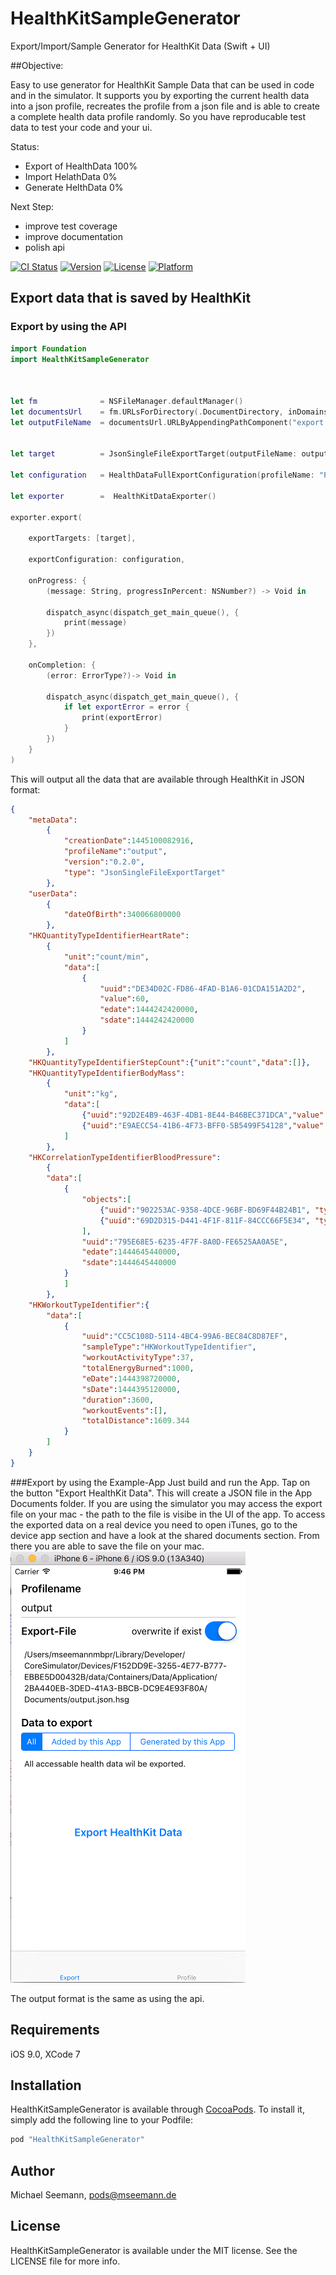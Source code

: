 
# HealthKitSampleGenerator

Export/Import/Sample Generator for HealthKit Data (Swift + UI)

##Objective: 

Easy to use generator for HealthKit Sample Data that can be used in code and in the simulator. It supports you by exporting the current health data into a json profile, recreates the profile from a json file and is able to create a complete health data profile randomly. So you have reproducable test data to test your code and your ui.

Status: 
* Export of HealthData 100%
* Import HelathData 0%
* Generate HelthData 0%

Next Step:
* improve test coverage
* improve documentation
* polish api

[![CI Status](http://img.shields.io/travis/mseemann/healthkit-sample-generator.svg?style=flat)](https://travis-ci.org/mseemann/healthkit-sample-generator)
[![Version](https://img.shields.io/cocoapods/v/healthkit-sample-generator.svg?style=flat)](http://cocoapods.org/pods/healthkit-sample-generator)
[![License](https://img.shields.io/cocoapods/l/healthkit-sample-generator.svg?style=flat)](http://cocoapods.org/pods/healthkit-sample-generator)
[![Platform](https://img.shields.io/cocoapods/p/healthkit-sample-generator.svg?style=flat)](http://cocoapods.org/pods/healthkit-sample-generator)


## Export data that is saved by HealthKit
### Export by using the API
```swift
import Foundation
import HealthKitSampleGenerator



let fm              = NSFileManager.defaultManager()
let documentsUrl    = fm.URLsForDirectory(.DocumentDirectory, inDomains: .UserDomainMask)[0]
let outputFileName  = documentsUrl.URLByAppendingPathComponent("export.json").path!


let target          = JsonSingleFileExportTarget(outputFileName: outputFileName, overwriteIfExist:true)

let configuration   = HealthDataFullExportConfiguration(profileName: "Profilname", exportType: HealthDataToExportType.ALL)

let exporter        =  HealthKitDataExporter()

exporter.export(

    exportTargets: [target],

    exportConfiguration: configuration,

    onProgress: {
        (message: String, progressInPercent: NSNumber?) -> Void in

        dispatch_async(dispatch_get_main_queue(), {
            print(message)
        })
    },

    onCompletion: {
        (error: ErrorType?)-> Void in

        dispatch_async(dispatch_get_main_queue(), {
            if let exportError = error {
                print(exportError)
            }
        })
    }
)
```

This will output all the data that are available through HealthKit in JSON format:
```json
{
    "metaData":
        {
            "creationDate":1445100082916,
            "profileName":"output",
            "version":"0.2.0",
            "type": "JsonSingleFileExportTarget"
        },
    "userData":
        {
            "dateOfBirth":340066800000
        },
    "HKQuantityTypeIdentifierHeartRate":
        {
            "unit":"count/min",
            "data":[
                {
                    "uuid":"DE34D02C-FD86-4FAD-B1A6-01CDA151A2D2",
                    "value":60,
                    "edate":1444242420000,
                    "sdate":1444242420000
                }
            ]
        },
    "HKQuantityTypeIdentifierStepCount":{"unit":"count","data":[]},
    "HKQuantityTypeIdentifierBodyMass":
        {
            "unit":"kg",
            "data":[
                {"uuid":"92D2E4B9-463F-4DB1-8E44-B46BEC371DCA","value":71,"edate":1444407300000,"sdate":1444407300000},
                {"uuid":"E9AECC54-41B6-4F73-BFF0-5B5499F54128","value":78,"edate":1444573020000,"sdate":1444573020000}
            ]
        },
    "HKCorrelationTypeIdentifierBloodPressure":
        {
        "data":[
            {
                "objects":[
                    {"uuid":"902253AC-9358-4DCE-96BF-BD69F44B24B1", "type":"HKQuantityTypeIdentifierBloodPressureSystolic"},
                    {"uuid":"69D2D315-D441-4F1F-811F-84CCC66F5E34", "type":"HKQuantityTypeIdentifierBloodPressureDiastolic"}
                ],
                "uuid":"795E68E5-6235-4F7F-8A0D-FE6525AA0A5E",
                "edate":1444645440000,
                "sdate":1444645440000
            }
            ]
        },
    "HKWorkoutTypeIdentifier":{
        "data":[
            {
                "uuid":"CC5C108D-5114-4BC4-99A6-BEC84C8D87EF",
                "sampleType":"HKWorkoutTypeIdentifier",
                "workoutActivityType":37,
                "totalEnergyBurned":1000,
                "eDate":1444398720000,
                "sDate":1444395120000,
                "duration":3600,
                "workoutEvents":[],
                "totalDistance":1609.344
            }
        ]
    }
}
```

###Export by using the Example-App
Just build and run the App. Tap on the button "Export HealthKit Data". This will create a JSON file in the App Documents folder. If you are
using the simulator you may access the export file on your mac - the path to the file is visibe in the UI of the app. To access the exported
data on a real device you need to open iTunes, go to the device app section and have a look at the shared documents section. From there you
are able to save the file on your mac.
![](screen_export.png?raw=true "Profile export screenshot")

The output format is the same as using the api.

## Requirements

iOS 9.0, XCode 7

## Installation

HealthKitSampleGenerator is available through [CocoaPods](http://cocoapods.org). To install
it, simply add the following line to your Podfile:

```ruby
pod "HealthKitSampleGenerator"
```

## Author

Michael Seemann, pods@mseemann.de

## License

HealthKitSampleGenerator is available under the MIT license. See the LICENSE file for more info.
